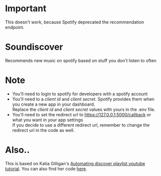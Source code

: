 # Important
 This doesn't work, because Spotify deprecated the recommendation endpoint.
# Soundiscover
 Recommends new music on spotify based on stuff you don't listen to often

 # Note
 * You'll need to login to spotify for developers with a spotify account
 * You'll need to a _client id_ and _client secret_. Spotify provides them when you create a new app in your dashboard.<br>Replace the _client id_ and _client secret_ values with yours in the .env file.
 * You'll need to set the redirect url to <https://127.0.0.1:5000/callback> or what you want in your app settings<br>If you decide to use a different redirect url, remember to change the redirect url in the code as well.

 # Also..
 This is based on Katia Gilligan's [Automating discover playlist youtube tutorial](https://youtu.be/mBycigbJQzA?si=UnC8we-osnfkGCeW). You can also find her code [here](https://github.com/katiagilligan888/Spotify-Discover-Weekly).
